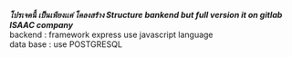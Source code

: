 ***โปรเจคนี้ เป็นเพียงเเค่ โคลงสร้าง Structure bankend but full version it on gitlab ISAAC company*** \
backend : framework express use javascript language \
data base : use POSTGRESQL 